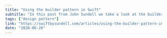```yaml
---
title: "Using the builder pattern in Swift"
subtitle: "In this post from John Sundell we take a look at the builder pattern. John describes how the design pattern works, looks at the problems it aims to solve, and shows us how we can implement and use it in Swift."
tags: ["design pattern"]
link: "https://swiftbysundell.com/articles/using-the-builder-pattern-in-swift/"
date: "2020-06-20"
---
```

